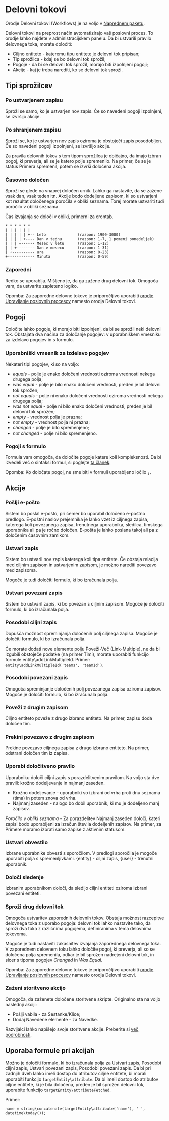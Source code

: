 # Delovni tokovi

Orodje Delovni tokovi (Workflows) je na voljo v [Naprednem paketu](https://www.espocrm.com/extensions/advanced-pack/).

Delovni tokovi na preprost način avtomatizirajo vaš poslovni proces. To orodje lahko najdete v administracijskem panelu. Da bi ustvarili pravilo delovnega toka, morate določiti:

* Ciljno entiteto - kateremu tipu entitete je delovni tok pripisan;
* Tip sprožilca - kdaj se bo delovni tok sprožil;
* Pogoje - da bi se delovni tok sprožil, morajo biti izpolnjeni pogoji;
* Akcije - kaj je treba narediti, ko se delovni tok sproži.


## Tipi sprožilcev

### Po ustvarjenem zapisu

Sproži se samo, ko je ustvarjen nov zapis. Če so navedeni pogoji izpolnjeni, se izvršijo akcije.

### Po shranjenem zapisu

Sproži se, ko je ustvarjen nov zapis oziroma je obstoječi zapis posodobljen. Če so navedeni pogoji izpolnjeni, se izvršijo akcije.

Za pravila delovnih tokov s tem tipom sprožilca je običajno, da imajo izbran pogoj, ki preverja, ali se je katero polje spremenilo. Na primer, če se je status Primera spremenil, potem se izvrši določena akcija.

### Časovno določen

Sproži se glede na vnaprej določen urnik. Lahko ga nastavite, da se zažene vsak dan, vsak teden itn. Akcije bodo dodeljene zapisom, ki so ustvarjeni kot rezultat določenega poročila v obliki seznama. Torej morate ustvariti tudi poročilo v obliki seznama.

Čas izvajanja se določi v obliki, primerni za crontab.

```
* * * * * *
| | | | | |
| | | | | +-- Leto              (razpon: 1900-3000)
| | | | +---- Dan v tednu       (razpon: 1-7, 1 pomeni ponedeljek)
| | | +------ Mesec v letu      (razpon: 1-12)
| | +-------- Dan v mesecu      (razpon: 1-31)
| +---------- ura               (razpon: 0-23)
+------------ Minuta            (razpon: 0-59)
```

### Zaporedni

Redko se uporablja. Mišljeno je, da ga zažene drug delovni tok. Omogoča vam, da ustvarite zapleteno logiko.

Opomba: Za zaporedne delovne tokove je priporočljivo uporabiti [orodje Upravljanje poslovnih procesov](bpm.md) namesto orodja Delovni tokovi.

## Pogoji

Določite lahko pogoje, ki morajo biti izpolnjeni, da bi se sprožil neki delovni tok. Obstajata dva načina za določanje pogojev: v uporabniškem vmesniku za izdelavo pogojev in s formulo.

### Uporabniški vmesnik za izdelavo pogojev

Nekateri tipi pogojev, ki so na voljo:

* _equals_ - polje je enako določeni vrednosti oziroma vrednosti nekega drugega polja;
* _was equal_ - polje je bilo enako določeni vrednosti, preden je bil delovni tok sprožen;
* _not equals_ - polje ni enako določeni vrednosti oziroma vrednosti nekega drugega polja;
* _was not equal_ - polje ni bilo enako določeni vrednosti, preden je bil delovni tok sprožen;
* _empty_ - vrednost polja je prazna;
* _not empty_ - vrednost polja ni prazna;
* _changed_ - polje je bilo spremenjeno;
* _not changed_ - polje ni bilo spremenjeno.

### Pogoji s formulo

Formula vam omogoča, da določite pogoje katere koli kompleksnosti. Da bi izvedeli več o sintaksi formul, si poglejte [ta članek](formula.md).

Opomba: Ko določate pogoj, ne sme biti v formuli uporabljeno ločilo `;`.

## Akcije

### Pošlji e-pošto

Sistem bo poslal e-pošto, pri čemer bo uporabil določeno e-poštno predlogo. E-poštni naslov prejemnika je lahko vzet iz ciljnega zapisa, katerega koli povezanega zapisa, trenutnega uporabnika, sledilca, timskega uporabnika ali pa je ročno določen. E-pošta je lahko poslana takoj ali pa z določenim časovnim zamikom.

### Ustvari zapis

Sistem bo ustvaril nov zapis katerega koli tipa entitete. Če obstaja relacija med ciljnim zapisom in ustvarjenim zapisom, je možno narediti povezavo med zapisoma.

Mogoče je tudi določiti formulo, ki bo izračunala polja.

### Ustvari povezani zapis

Sistem bo ustvaril zapis, ki bo povezan s ciljnim zapisom. Mogoče je določiti formulo, ki bo izračunala polja.

### Posodobi ciljni zapis

Dopušča možnost spreminjanja določenih polj ciljnega zapisa. Mogoče je določiti formulo, ki bo izračunala polja.

Če morate dodati nove elemente polju Poveži-Več (Link-Multiple), ne da bi izgubili obstoječe podatke (na primer Timi), morate uporabiti funkcijo formule entity\addLinkMultipleId. Primer: `entity\addLinkMultipleId('teams', 'teamId')`.

### Posodobi povezani zapis

Omogoča spreminjanje določenih polj povezanega zapisa oziroma zapisov. Mogoče je določiti formulo, ki bo izračunala polja.

### Poveži z drugim zapisom

Ciljno entiteto poveže z drugo izbrano entiteto. Na primer, zapisu doda določen tim.

### Prekini povezavo z drugim zapisom

Prekine povezavo ciljnega zapisa z drugo izbrano entiteto. Na primer, odstrani določen tim iz zapisa.

### Uporabi določitveno pravilo

Uporabniku določi ciljni zapis s porazdelitvenim pravilom. Na voljo sta dve pravili: krožno dodeljevanje in najmanj zaseden.

* Krožno dodeljevanje - uporabniki so izbrani od vrha proti dnu seznama (tima) in potem znova od vrha.
* Najmanj zaseden - nalogo bo dobil uporabnik, ki mu je dodeljeno manj zapisov.

_Poročilo v obliki seznama_ - Za porazdelitev Najmanj zaseden določi, kateri zapisi bodo uporabljeni za izračun števila dodeljenih zapisov. Na primer, za Primere moramo izbrati samo zapise z aktivnim statusom.

### Ustvari obvestilo

Izbrane uporabnike obvesti s sporočilom. V predlogi sporočila je mogoče uporabiti polja s spremenljivkami. {entity} - ciljni zapis, {user} - trenutni uporabnik.

### Določi sledenje

Izbranim uporabnikom določi, da sledijo ciljni entiteti oziroma izbrani povezani entiteti.

### Sproži drug delovni tok

Omogoča ustvaritev zaporednih delovnih tokov. Obstaja možnost razcepitve delovnega toka z uporabo pogoja: delovni tok lahko nastavite tako, da sproži dva toka z različnima pogojema, definiranima v tema delovnima tokovoma.  

Mogoče je tudi nastaviti zakasnitev izvajanja zaporednega delovnega toka. V zaporednem delovnem toku lahko določite pogoj, ki preverja, ali so se določena polja spremenila, odkar je bil sprožen nadrejeni delovni tok, in sicer s tipoma pogojev _Changed_ in _Was Equal_.

Opomba: Za zaporedne delovne tokove je priporočljivo uporabiti [orodje Upravljanje poslovnih procesov](bpm.md) namesto orodja Delovni tokovi.

### Zaženi storitveno akcijo

Omogoča, da zaženete določene storitvene skripte. Originalno sta na voljo naslednji akciji:

* Pošlji vabila - za Sestanke/Klice;
* Dodaj Navedene elemente - za Navedke.

Razvijalci lahko napišejo svoje storitvene akcije. Preberite si [več podrobnosti](../development/workflow-service-actions.md).

## Uporaba formule pri akcijah

Možno je določiti formulo, ki bo izračunala polja za Ustvari zapis, Posodobi ciljni zapis, Ustvari povezani zapis, Posodobi povezani zapis. Da bi pri zadnjih dveh lahko imeli dostop do atributov ciljne entitete, bi morali uporabiti funkcijo `targetEntity\attribute`. Da bi imeli dostop do atributov ciljne entitete, ki je bila določena, preden je bil sprožen delovni tok, uporabite funkcijo `targetEntity\attributeFetched`.

Primer:
```
name = string\concatenate(targetEntity\attribute('name'), ' ', datetime\today());
```
